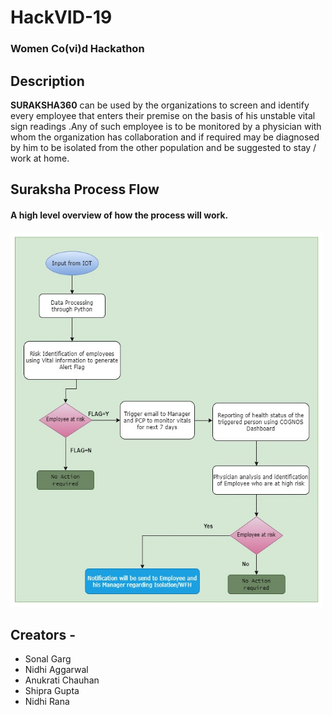 # HackVID-19
### Women Co(vi)d Hackathon 

## Description

<b>SURAKSHA360</b> can be used by the organizations to screen and identify every employee that enters their premise on the basis of his unstable vital sign readings .Any of such employee is to be monitored by a physician with whom the organization has collaboration and if required may be diagnosed by him to be isolated from the other population and be suggested to stay / work at home.

## Suraksha Process Flow

#### A high level overview of how the process will work.

<img src="Documents/Suraksha360_Flowchart.jpg" alt="Girl in a jacket" width="500" height="600">

## Creators -
* Sonal Garg
* Nidhi Aggarwal
* Anukrati Chauhan
* Shipra Gupta
* Nidhi Rana

